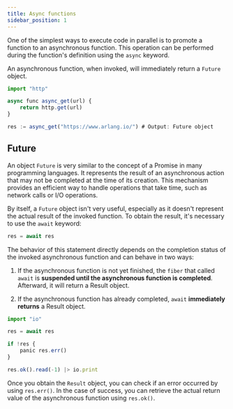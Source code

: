 ```yaml
---
title: Async functions
sidebar_position: 1
---
```


One of the simplest ways to execute code in parallel is to promote a function to an asynchronous function. This operation can be performed during the function's definition using the `async` keyword.

An asynchronous function, when invoked, will immediately return a `Future` object.

```javascript
import "http"

async func async_get(url) {
    return http.get(url)
}

res := async_get("https://www.arlang.io/") # Output: Future object
```

## Future
An object `Future` is very similar to the concept of a Promise in many programming languages. It represents the result of an asynchronous action that may not be completed at the time of its creation. This mechanism provides an efficient way to handle operations that take time, such as network calls or I/O operations. 

By itself, a `Future` object isn't very useful, especially as it doesn't represent the actual result of the invoked function. To obtain the result, it's necessary to use the `await` keyword:

```javascript
res = await res
```

The behavior of this statement directly depends on the completion status of the invoked asynchronous function and can behave in two ways:

1. If the asynchronous function is not yet finished, the `fiber` that called `await` is **suspended until the asynchronous function is completed**. Afterward, it will return a Result object.

2. If the asynchronous function has already completed, `await` **immediately returns** a Result object.

```javascript
import "io" 

res = await res

if !res {
    panic res.err()
}

res.ok().read(-1) |> io.print
```

Once you obtain the `Result` object, you can check if an error occurred by using `res.err()`. 
In the case of success, you can retrieve the actual return value of the asynchronous function using `res.ok()`.